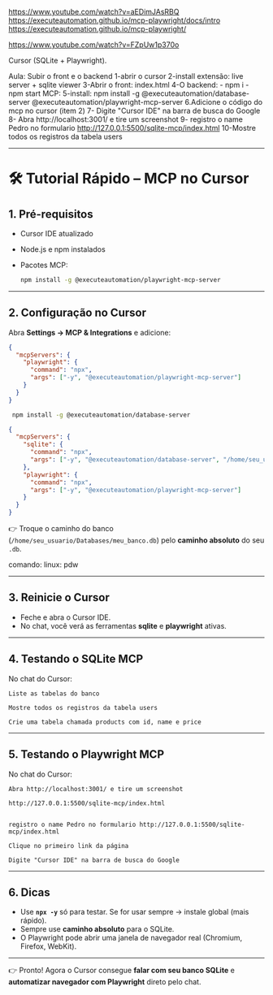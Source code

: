 https://www.youtube.com/watch?v=aEDimJAsRBQ
https://executeautomation.github.io/mcp-playwright/docs/intro
https://executeautomation.github.io/mcp-playwright/

https://www.youtube.com/watch?v=FZpUw1p370o

Cursor (SQLite + Playwright).

Aula: Subir o front e o backend
1-abrir o cursor
2-install extensão: live server + sqlite viewer
3-Abrir o front: index.html
4-O backend: - npm i - npm start
MCP:
5-install: npm install -g @executeautomation/database-server @executeautomation/playwright-mcp-server
6.Adicione o código do mcp no cursor (item 2)
7- Digite "Cursor IDE" na barra de busca do Google
8- Abra http://localhost:3001/ e tire um screenshot
9- registro o name Pedro no formulario http://127.0.0.1:5500/sqlite-mcp/index.html
10-Mostre todos os registros da tabela users

---

# 🛠️ Tutorial Rápido – MCP no Cursor

## 1. Pré-requisitos

- Cursor IDE atualizado
- Node.js e npm instalados
- Pacotes MCP:

  ```bash
  npm install -g @executeautomation/playwright-mcp-server
  ```

---

## 2. Configuração no Cursor

Abra **Settings → MCP & Integrations** e adicione:

```json
{
  "mcpServers": {
    "playwright": {
      "command": "npx",
      "args": ["-y", "@executeautomation/playwright-mcp-server"]
    }
  }
}
```

```bash
 npm install -g @executeautomation/database-server
```

```json
{
  "mcpServers": {
    "sqlite": {
      "command": "npx",
      "args": ["-y", "@executeautomation/database-server", "/home/seu_usuario/Databases/meu_banco.db"]
    },
    "playwright": {
      "command": "npx",
      "args": ["-y", "@executeautomation/playwright-mcp-server"]
    }
  }
}
```

👉 Troque o caminho do banco (`/home/seu_usuario/Databases/meu_banco.db`) pelo **caminho absoluto** do seu `.db`.

comando: linux: pdw

---

## 3. Reinicie o Cursor

- Feche e abra o Cursor IDE.
- No chat, você verá as ferramentas **sqlite** e **playwright** ativas.

---

## 4. Testando o SQLite MCP

No chat do Cursor:

```
Liste as tabelas do banco
```

```
Mostre todos os registros da tabela users
```

```
Crie uma tabela chamada products com id, name e price
```

---

## 5. Testando o Playwright MCP

No chat do Cursor:

```
Abra http://localhost:3001/ e tire um screenshot

http://127.0.0.1:5500/sqlite-mcp/index.html


registro o name Pedro no formulario http://127.0.0.1:5500/sqlite-mcp/index.html
```

```
Clique no primeiro link da página
```

```
Digite "Cursor IDE" na barra de busca do Google
```

---

## 6. Dicas

- Use **`npx -y`** só para testar. Se for usar sempre → instale global (mais rápido).
- Sempre use **caminho absoluto** para o SQLite.
- O Playwright pode abrir uma janela de navegador real (Chromium, Firefox, WebKit).

---

👉 Pronto! Agora o Cursor consegue **falar com seu banco SQLite** e **automatizar navegador com Playwright** direto pelo chat.
